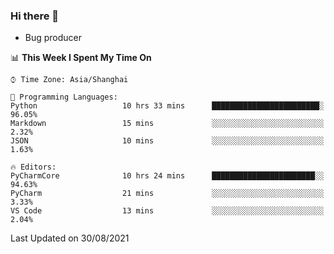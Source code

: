 ### Hi there 👋
* Bug producer
<!--START_SECTION:waka-->
📊 **This Week I Spent My Time On** 

```text
⌚︎ Time Zone: Asia/Shanghai

💬 Programming Languages: 
Python                   10 hrs 33 mins      ████████████████████████░   96.05% 
Markdown                 15 mins             ░░░░░░░░░░░░░░░░░░░░░░░░░   2.32% 
JSON                     10 mins             ░░░░░░░░░░░░░░░░░░░░░░░░░   1.63%

🔥 Editors: 
PyCharmCore              10 hrs 24 mins      ███████████████████████░░   94.63% 
PyCharm                  21 mins             ░░░░░░░░░░░░░░░░░░░░░░░░░   3.33% 
VS Code                  13 mins             ░░░░░░░░░░░░░░░░░░░░░░░░░   2.04%

```


 Last Updated on 30/08/2021
<!--END_SECTION:waka-->
